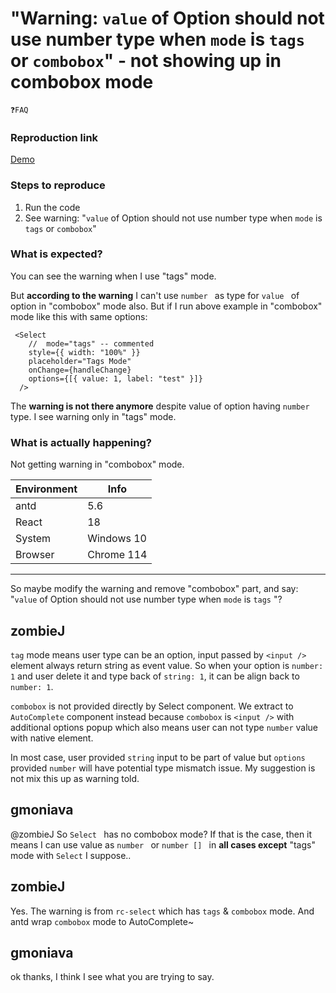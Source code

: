 # "Warning: `value` of Option should not use number type when `mode` is `tags` or `combobox`" - not showing up in combobox mode

`❓FAQ`

### Reproduction link

[Demo](https://codesandbox.io/s/tags-antd-5-6-3-forked-jfj6sx?file=/demo.tsx)

### Steps to reproduce

1. Run the code
2. See warning: "`value` of Option should not use number type when `mode` is `tags` or `combobox`"

### What is expected?

You can see the warning when I use "tags" mode.

But **according to the warning** I can't use `number ` as type for `value ` of option in "combobox" mode also.
But if I run above example in "combobox" mode like this with same options:

```
 <Select
    //  mode="tags" -- commented
    style={{ width: "100%" }}
    placeholder="Tags Mode"
    onChange={handleChange}
    options={[{ value: 1, label: "test" }]}
  />
```

The **warning is not there anymore** despite value of option having `number ` type.
I see warning only in "tags" mode.

### What is actually happening?

Not getting warning in "combobox" mode.

| Environment | Info       |
| ----------- | ---------- |
| antd        | 5.6        |
| React       | 18         |
| System      | Windows 10 |
| Browser     | Chrome 114 |

---

So maybe modify the warning and remove "combobox" part, and say:
"`value` of Option should not use number type when `mode` is `tags` "?

<!-- generated by ant-design-issue-helper. DO NOT REMOVE -->

## zombieJ

`tag` mode means user type can be an option, input passed by `<input />` element always return string as event value. So when your option is `number: 1` and user delete it and type back of `string: 1`, it can be align back to `number: 1`.

`combobox` is not provided directly by Select component. We extract to `AutoComplete` component instead because `combobox` is `<input />` with additional options popup which also means user can not type `number` value with native element.

In most case, user provided `string` input to be part of value but `options` provided `number` will have potential type mismatch issue. My suggestion is not mix this up as warning told.

## gmoniava

@zombieJ So `Select ` has no combobox mode? If that is the case, then it means I can use value as `number ` or `number [] ` in **all cases except** "tags" mode with `Select` I suppose..

## zombieJ

Yes. The warning is from `rc-select` which has `tags` & `combobox` mode. And antd wrap `combobox` mode to AutoComplete~

## gmoniava

ok thanks, I think I see what you are trying to say.
